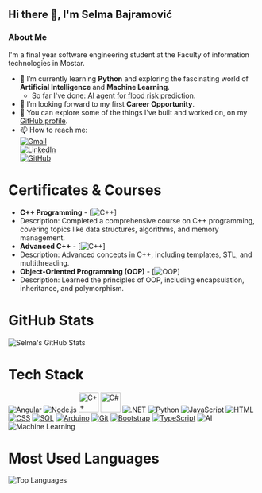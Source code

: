 ## Hi there 👋, I'm Selma Bajramović

### About Me
I'm a final year software engineering student at the Faculty of information technologies in Mostar.

- 🌱 I’m currently learning **Python** and exploring the fascinating world of **Artificial Intelligence** and **Machine Learning**.
  - So far I've done: [AI agent for flood risk prediction](https://github.com/Selma-Bajramovic/ai-agent-flood-prediction).
- 🤝 I’m looking forward to my first **Career Opportunity**.
- 💬 You can explore some of the things I've built and worked on, on my [GitHub profile](https://github.com/selma-bajramovic).
- 📫 How to reach me:  
  [![Gmail](https://img.shields.io/badge/Gmail-D14836?style=for-the-badge&logo=gmail&logoColor=white)](mailto:bajramovicselma0@gmail.com)  
  [![LinkedIn](https://img.shields.io/badge/LinkedIn-0077B5?style=for-the-badge&logo=linkedin&logoColor=white)](https://www.linkedin.com/in/selma-bajramovic/)  
  [![GitHub](https://img.shields.io/badge/GitHub-100000?style=for-the-badge&logo=github&logoColor=white)](https://github.com/selma-bajramovic)

# Certificates & Courses
- **C++ Programming** - [![C++](https://img.shields.io/badge/C++-00599C?style=for-the-badge&logo=c%2B%2B&logoColor=white)]
- Description: Completed a comprehensive course on C++ programming, covering topics like data structures, algorithms, and memory management.
- **Advanced C++** - [![C++](https://img.shields.io/badge/C++-00599C?style=for-the-badge&logo=c%2B%2B&logoColor=white)]
- Description: Advanced concepts in C++, including templates, STL, and multithreading.
- **Object-Oriented Programming (OOP)** - [![OOP](https://img.shields.io/badge/Object_Oriented_Programming-FF6F00?style=for-the-badge&logo=java&logoColor=white)]
- Description: Learned the principles of OOP, including encapsulation, inheritance, and polymorphism.

# GitHub Stats
![Selma's GitHub Stats](https://github-readme-stats.vercel.app/api?username=selma-bajramovic&show_icons=true&theme=dark)

# Tech Stack
[![Angular](https://img.shields.io/badge/Angular-DD0031?style=for-the-badge&logo=angular&logoColor=white)](https://angular.io/)
[![Node.js](https://img.shields.io/badge/Node.js-339933?style=for-the-badge&logo=node.js&logoColor=white)](https://nodejs.org/)
<a href="https://isocpp.org/" target="_blank"><img src="https://img.icons8.com/color/48/000000/c-plus-plus-logo.png" alt="C++" width="40" height="40"/></a>
<a href="https://learn.microsoft.com/en-us/dotnet/csharp/" target="_blank"><img src="https://img.icons8.com/color/48/000000/c-sharp-logo.png" alt="C#" width="40" height="40"/></a>
[![.NET](https://img.shields.io/badge/.NET-512BD4?style=for-the-badge&logo=dotnet&logoColor=white)](https://dotnet.microsoft.com/)
[![Python](https://img.shields.io/badge/Python-3776AB?style=for-the-badge&logo=python&logoColor=white)](https://www.python.org/)
[![JavaScript](https://img.shields.io/badge/JavaScript-F7DF1E?style=for-the-badge&logo=javascript&logoColor=black)](https://developer.mozilla.org/en-US/docs/Web/JavaScript)
[![HTML](https://img.shields.io/badge/HTML-E34F26?style=for-the-badge&logo=html5&logoColor=white)](https://developer.mozilla.org/en-US/docs/Web/HTML)
[![CSS](https://img.shields.io/badge/CSS-1572B6?style=for-the-badge&logo=css3&logoColor=white)](https://developer.mozilla.org/en-US/docs/Web/CSS)
[![SQL](https://img.shields.io/badge/SQL-4479A1?style=for-the-badge&logo=mysql&logoColor=white)](https://en.wikipedia.org/wiki/SQL)
[![Arduino](https://img.shields.io/badge/Arduino-00979D?style=for-the-badge&logo=arduino&logoColor=white)](https://www.arduino.cc/)
[![Git](https://img.shields.io/badge/Git-F05032?style=for-the-badge&logo=git&logoColor=white)](https://git-scm.com/)
[![Bootstrap](https://img.shields.io/badge/Bootstrap-7952B3?style=for-the-badge&logo=bootstrap&logoColor=white)](https://getbootstrap.com/)
[![TypeScript](https://img.shields.io/badge/TypeScript-3178C6?style=for-the-badge&logo=typescript&logoColor=white)](https://www.typescriptlang.org/)
![AI](https://img.shields.io/badge/Artificial_Intelligence-FF6F00?style=flat&logo=ai&logoColor=white)  
  ![Machine Learning](https://img.shields.io/badge/Machine_Learning-FFD700?style=flat&logo=machine-learning&logoColor=black)

# Most Used Languages
![Top Languages](https://github-readme-stats.vercel.app/api/top-langs/?username=Selma-Bajramovic&layout=compact&theme=dark)
